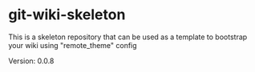 # git-wiki-skeleton
This is a skeleton repository that can be used as a template to bootstrap your wiki using "remote_theme" config

Version: 0.0.8
